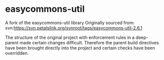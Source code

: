 # easycommons-util
A fork of the easycommons-util library
Originally sourced from: svn:https://svn.petalslink.org/svnroot/tags/easycommons-util-2.6.1

The structure of the original project with enforcement rules in a deep-parent made certain changes difficult. 
Therefore the parent build directives have been brought directly into the project and certain checks have been overridden.